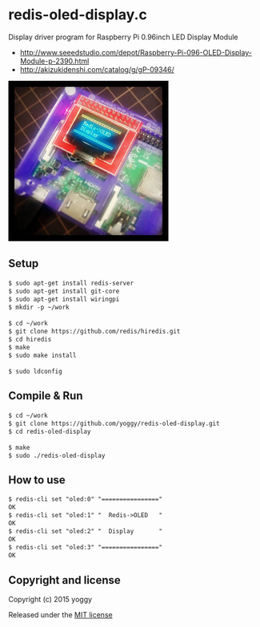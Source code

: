 redis-oled-display.c
====

Display driver program for Raspberry Pi 0.96inch LED Display Module

- http://www.seeedstudio.com/depot/Raspberry-Pi-096-OLED-Display-Module-p-2390.html
- http://akizukidenshi.com/catalog/g/gP-09346/

![img01.jpg](img01.jpg)

Setup
----

    $ sudo apt-get install redis-server
    $ sudo apt-get install git-core
    $ sudo apt-get install wiringpi
    $ mkdir -p ~/work
     
    $ cd ~/work
    $ git clone https://github.com/redis/hiredis.git
    $ cd hiredis
    $ make
    $ sudo make install
     
    $ sudo ldconfig

Compile & Run
----

    $ cd ~/work
    $ git clone https://github.com/yoggy/redis-oled-display.git
    $ cd redis-oled-display
      
    $ make
    $ sudo ./redis-oled-display

How to use
----

    $ redis-cli set "oled:0" "================"
    OK
    $ redis-cli set "oled:1" "  Redis->OLED   "
    OK
    $ redis-cli set "oled:2" "  Display       "
    OK
    $ redis-cli set "oled:3" "================"
    OK

Copyright and license
----

Copyright (c) 2015 yoggy

Released under the [MIT license](LICENSE.txt)

